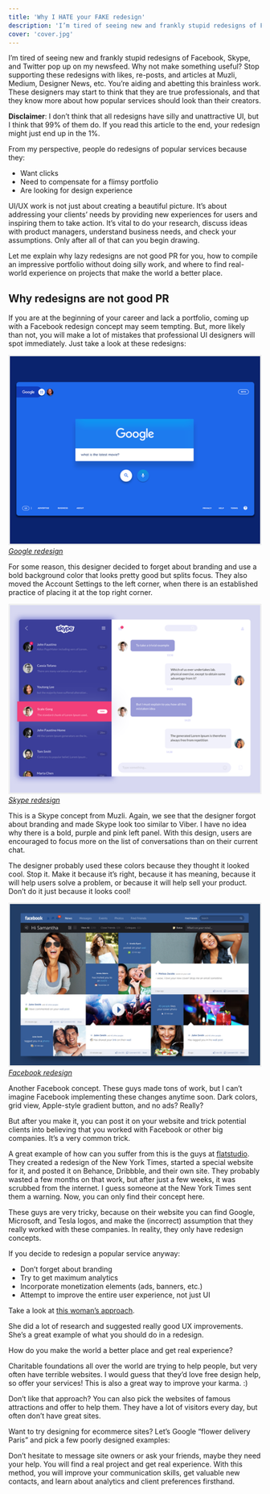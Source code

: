 ```yaml
---
title: 'Why I HATE your FAKE redesign'
description: 'I’m tired of seeing new and frankly stupid redesigns of Facebook, Skype, and Twitter pop up on my newsfeed. Why not make something useful…'
cover: 'cover.jpg'
---
```


I’m tired of seeing new and frankly stupid redesigns of Facebook, Skype, and Twitter pop up on my newsfeed. Why not make something useful? Stop supporting these redesigns with likes, re-posts, and articles at Muzli, Medium, Designer News, etc. You’re aiding and abetting this brainless work. These designers may start to think that they are true professionals, and that they know more about how popular services should look than their creators.

**Disclaimer**: I don’t think that all redesigns have silly and unattractive UI, but I think that 99% of them do. If you read this article to the end, your redesign might just end up in the 1%.

From my perspective, people do redesigns of popular services because they:

- Want clicks
- Need to compensate for a flimsy portfolio
- Are looking for design experience

UI/UX work is not just about creating a beautiful picture. It’s about addressing your clients’ needs by providing new experiences for users and inspiring them to take action. It’s vital to do your research, discuss ideas with product managers, understand business needs, and check your assumptions. Only after all of that can you begin drawing.

Let me explain why lazy redesigns are not good PR for you, how to compile an impressive portfolio without doing silly work, and where to find real-world experience on projects that make the world a better place.

## Why redesigns are not good PR

If you are at the beginning of your career and lack a portfolio, coming up with a Facebook redesign concept may seem tempting. But, more likely than not, you will make a lot of mistakes that professional UI designers will spot immediately. Just take a look at these redesigns:

![Google redesign](google.png)
_[Google redesign](https://medium.muz.li/google-redesign-8947ccadab46)_

For some reason, this designer decided to forget about branding and use a bold background color that looks pretty good but splits focus. They also moved the Account Settings to the left corner, when there is an established practice of placing it at the top right corner.

![Skype redesign](skype.png)
_[Skype redesign](https://medium.muz.li/skype-redesign-concepts-46972389979)_

This is a Skype concept from Muzli. Again, we see that the designer forgot about branding and made Skype look too similar to Viber. I have no idea why there is a bold, purple and pink left panel. With this design, users are encouraged to focus more on the list of conversations than on their current chat.

The designer probably used these colors because they thought it looked cool. Stop it. Make it because it’s right, because it has meaning, because it will help users solve a problem, or because it will help sell your product. Don’t do it just because it looks cool!

![Facebook redesign](facebook.png)
_[Facebook redesign](https://medium.muz.li/facebook-redesign-concepts-ca694efff84f)_

Another Facebook concept. These guys made tons of work, but I can’t imagine Facebook implementing these changes anytime soon. Dark colors, grid view, Apple-style gradient button, and no ads? Really?

But after you make it, you can post it on your website and trick potential clients into believing that you worked with Facebook or other big companies. It’s a very common trick.

A great example of how can you suffer from this is the guys at [flatstudio](http://flatstudio.co/). They created a redesign of the New York Times, started a special website for it, and posted it on Behance, Dribbble, and their own site. They probably wasted a few months on that work, but after just a few weeks, it was scrubbed from the internet. I guess someone at the New York Times sent them a warning. Now, you can only find their concept here.

These guys are very tricky, because on their website you can find Google, Microsoft, and Tesla logos, and make the (incorrect) assumption that they really worked with these companies. In reality, they only have redesign concepts.

If you decide to redesign a popular service anyway:

- Don’t forget about branding
- Try to get maximum analytics
- Incorporate monetization elements (ads, banners, etc.)
- Attempt to improve the entire user experience, not just UI

Take a look at [this woman’s approach](https://medium.freecodecamp.com/i-wanted-to-see-how-far-i-could-push-myself-creatively-so-i-redesigned-instagram-1ff99f28fa8b#.72jj409ck).

She did a lot of research and suggested really good UX improvements. She’s a great example of what you should do in a redesign.

How do you make the world a better place and get real experience?

Charitable foundations all over the world are trying to help people, but very often have terrible websites. I would guess that they’d love free design help, so offer your services! This is also a great way to improve your karma. :)

[](http://www.nastenka.ru/)

[](http://www.cancersurvivorsfund.org/)

[](https://paradisecharity.org/)

[](http://rachelfriends.org/previews/rachelplus-en/)

Don’t like that approach? You can also pick the websites of famous attractions and offer to help them. They have a lot of visitors every day, but often don’t have great sites.

[](http://www.galleriaborghese.it/en)

[](http://www.stage-entertainment.fr/theatre-mogador)

[](http://www.patrimonionacional.es/)

Want to try designing for ecommerce sites? Let’s Google “flower delivery Paris” and pick a few poorly designed examples:

[](http://www.parisfloristandgifts.com/)

[](https://www.arenaflowers.com/international/france)

[](http://www.interflora.fr/)

Don’t hesitate to message site owners or ask your friends, maybe they need your help. You will find a real project and get real experience. With this method, you will improve your communication skills, get valuable new contacts, and learn about analytics and client preferences firsthand.
